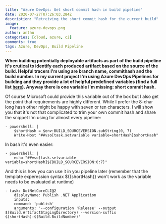 ```yaml
---
title: "Azure DevOps: Get short commit hash in build pipeline"
date: 2020-07-27T07:26:03.284Z
description: "Retreiving the short commit hash for the current build"
image:
  feature: azure-devops.png
author: anthu
categories: [cloud, azure, ci]
comments: true
tags: Azure, DevOps, Build Pipeline
---
```


**When building potentially deployable artifacts as part of the build pipeline it's crutical to identify each produced artifact based on the source of the build. Helpful tracers I'm using are branch name, commithash and the build number. In my current project I'm using Azure DevOps Pipelines for building and they provide a lot of helpful predefined variables (find a full list [here][1]). Anyway there is one variable I'm missing: short commit hash.**

Of course Microsoft could provide this variable out of the box but I also get the point that requirements are highly different. While I prefer the 8-char long hash other might be happy with seven or ten characters. I will show you that it's not that complicated to trim your own commit hash and share the snippet I'm using for almost every pipeline:

```
- powershell: |
    $shortHash = $env:BUILD_SOURCEVERSION.subString(0, 7)
    Write-Host "##vso[task.setvariable variable=shortHash]$shortHash"
```

In bash it's even easier:

```
- powershell: |
    echo "##vso[task.setvariable variable=shortHash]${BUILD_SOURCEVERSION:0:7}"
```

And this is how you can use it in you pipeline later (remember that the template experession syntax \${{shortHash}} won't work as the variable needs to be evaluated at runtime)

```
- task: DotNetCoreCLI@2
    displayName: Publish .NET Application
    inputs:
    command: 'publish'
    arguments: '--configuration 'Release' --output $(Build.ArtifactStagingDirectory) --version-suffix $(shortHash)-$(Build.BuildNumber)'
```

[1]: https://docs.microsoft.com/en-us/azure/devops/pipelines/build/variables?view=azure-devops&tabs=yaml
